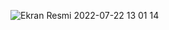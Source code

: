 ![Ekran Resmi 2022-07-22 13 01 14](https://user-images.githubusercontent.com/58546835/180416093-71555f23-1c65-4c8b-a75c-7a458de170e5.png)
